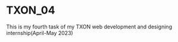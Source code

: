 # TXON_04
This is my fourth task of my TXON web development and designing internship(April-May 2023)
